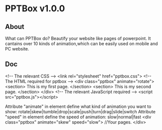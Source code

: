 # PPTBox v1.0.0
## About
What can PPTBox do? 
Beautify your website like pages of powerpoint.
It cantains over 10 kinds of animation,which can be easily used on mobile and PC website.
## Doc

&lt;!-- The relevant CSS  --&gt;
&lt;link rel="stylesheet" href="pptbox.css"&gt;
&lt;!-- The HTML required for pptbox --&gt;
&lt;div class="pptbox" animate="rotate"&gt;
    &lt;section&gt;
      This is my first page.
    &lt;/section&gt;
    &lt;section&gt;
      This is my second page.
    &lt;/section&gt;
&lt;/div&gt;
&lt;!-- The relevant JavaScript required --&gt;
&lt;script src="pptbox.js"&gt;&lt;/script&gt;

Attribute "animate" in element define what kind of animation you want to show:
rotate|skew|tumble|drop|scale|push|turn|drag|slide|switch
Attribute "speed" in element define the speed of animation:
slow|normal|fast
&lt;div class="pptbox" animate="skew" speed="slow"&gt;
	//Your pages.
&lt;/div&gt;